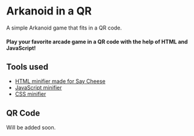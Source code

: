 # Arkanoid in a QR
A simple Arkanoid game that fits in a QR code.

#### Play your favorite arcade game in a QR code with the help of HTML and JavaScript!

## Tools used 
- [HTML minifier made for Say Cheese](https://ds667.github.io/animated-octo-meme/)
- [JavaScript minifier](https://minify-js.com/)
- [CSS minifier](https://cssminifier.com/)

## QR Code
Will be added soon.